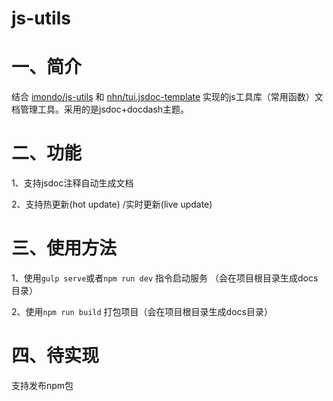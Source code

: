 # js-utils

# 一、简介
结合 [imondo/js-utils](https://github.com/imondo/js-utils) 和 [nhn/tui.jsdoc-template](https://github.com/nhn/tui.jsdoc-template)
实现的js工具库（常用函数）文档管理工具。采用的是jsdoc+docdash主题。

# 二、功能
1、支持jsdoc注释自动生成文档

2、支持热更新(hot update) /实时更新(live update)

# 三、使用方法
1、使用`gulp serve`或者`npm run dev` 指令启动服务 （会在项目根目录生成docs目录）

2、使用`npm run build` 打包项目（会在项目根目录生成docs目录）

# 四、待实现
支持发布npm包


